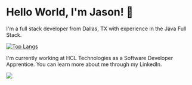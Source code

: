 # Hello World, I'm Jason! 🌱
I'm a full stack developer from Dallas, TX with experience in the Java Full Stack.

[![Top Langs](https://github-readme-stats.vercel.app/api/top-langs/?username=dinhjdev&layout=compact)](https://github.com/anuraghazra/github-readme-stats)

I'm currently working at HCL Technologies as a Software Developer Apprentice. You can learn more about me through my LinkedIn.

<a href="https://www.linkedin.com/in/dinhjdev/"><img src="https://img.shields.io/badge/LinkedIn-0077B5?style=for-the-badge&logo=linkedin&logoColor=white"/></a>

<!---
DinhJDev/DinhJDev is a ✨ special ✨ repository because its `README.md` (this file) appears on your GitHub profile.
You can click the Preview link to take a look at your changes.
--->
